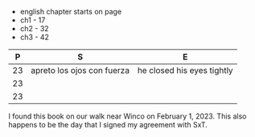 
* english chapter starts on page
* ch1 - 17
* ch2 - 32
* ch3 - 42


|P| S | E |
|-| - | - |
| 23 | apreto los ojos con fuerza | he closed his eyes tightly |
| 23 | |  |
| 23 |  |  |

I found this book on our walk near Winco on February 1, 2023.
This also happens to be the day that I signed my agreement with SxT.
